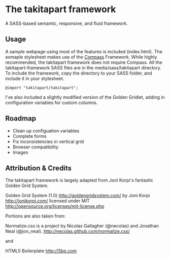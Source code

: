 The takitapart framework
========================
A SASS-based semantic, responsive, and fluid framework.

Usage
-----
A sample webpage using most of the features is included (index.html).
The exmaple stylesheet makes use of the [Compass](http://http://compass-style.org/) Framework. While
highly recommended, the takitapart framework does not require Compass.
All the takitapart-framework SASS files are in the media/sass/takitapart directory.
To include the framework, copy the directory to your SASS folder, and include it in your stylesheet.

	@import "takitapart/takitapart";

I've also included a slightly modified version of the Golden Gridlet, adding in configuration 
variables for custom columns. 

Roadmap
-------
+ Clean up configuation variables
+ Complete forms
+ Fix inconsistencies in vertical grid
+ Browser compatibility
+ Images

Attribution & Credits
---------------------

The takitapart framework is largely adapted from Joni Korpi's fantastic
Golden Grid System.

Golden Grid System (1.0) 	<http://goldengridsystem.com/>
by Joni Korpi               <http://jonikorpi.com/>
licensed under MIT          <http://opensource.org/licenses/mit-license.php>

Portions are also taken from:

Normalize.css is a project by Nicolas Gallagher (@necolas) and Jonathan Neal (@jon_neal).
http://necolas.github.com/normalize.css/

and

HTML5 Boilerplate
http://5bp.com